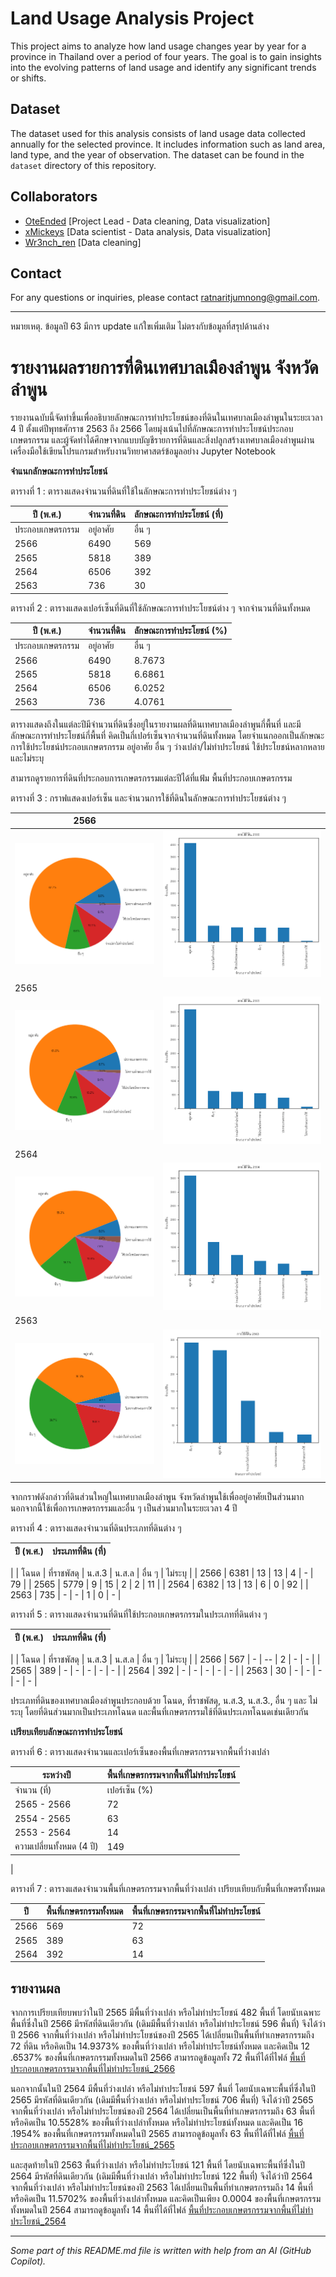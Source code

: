 # Land Usage Analysis Project

This project aims to analyze how land usage changes year by year for a province in Thailand over a period of four years. The goal is to gain insights into the evolving patterns of land usage and identify any significant trends or shifts.

## Dataset

The dataset used for this analysis consists of land usage data collected annually for the selected province. It includes information such as land area, land type, and the year of observation. The dataset can be found in the `dataset` directory of this repository.

## Collaborators

- [OteEnded](https://github.com/OteEnded) [Project Lead - Data cleaning, Data visualization]
- [xMickeys](https://github.com/xMickeyS) [Data scientist - Data analysis, Data visualization]
- [Wr3nch_ren](https://github.com/Wr3nch-ren) [Data cleaning]

## Contact

For any questions or inquiries, please contact ratnaritjumnong@gmail.com.

---

หมายเหตุ. ข้อมูลปี 63 มีการ update แก้ใขเพิ่มเติม ไม่ตรงกับข้อมูลที่สรุปด้านล่าง

# รายงานผลรายการที่ดินเทศบาลเมืองลำพูน จังหวัดลำพูน

รายงานฉบับนี้จัดทำขึ้นเพื่ออธิบายลักษณะการทำประโยชน์ของที่ดินในเทศบาลเมืองลำพูนในระยะเวลา 4 ปี ตั้งแต่ปีพุทธศักราช 2563 ถึง 2566 โดยมุ่งเน้นไปที่ลักษณะการทำประโยชน์ประกอบเกษตรกรรม และผู้จัดทำได้ศึกษาจากแบบบัญชีรายการที่ดินและสิ่งปลูกสร้างเทศบาลเมืองลำพูนผ่านเครื่องมือใช้เขียนโปรแกรมสำหรับงานวิทยาศาสตร์ข้อมูลอย่าง Jupyter Notebook

**จำแนกลักษณะการทำประโยชน์**

ตารางที่ 1 : ตารางแสดงจำนวนที่ดินที่ใช้ในลักษณะการทำประโยชน์ต่าง ๆ

| ปี (พ.ศ.) | จำนวนที่ดิน | ลักษณะการทำประโยชน์ (ที่) |
| --- | --- | --- |
| ประกอบเกษตรกรรม | อยู่อาศัย | อื่น ๆ | ว่างเปล่า/ไม่ทำประโยชน์ | ใช้ประโยชน์หลากหลาย | ไม่ระบุ |
| 2566 | 6490 | 569 | 4072 | 574 | 658 | 588 | 29 |
| 2565 | 5818 | 389 | 3598 | 627 | 596 | 548 | 0 |
| 2564 | 6506 | 392 | 3596 | 1176 | 706 | 492 | 144 |
| 2563 | 736 | 30 | 269 | 292 | 122 | 0 | 23 |

ตารางที่ 2 : ตารางแสดงเปอร์เซ็นที่ดินที่ใช้ลักษณะการทำประโยชน์ต่าง ๆ จากจำนวนที่ดินทั้งหมด

| ปี (พ.ศ.) | จำนวนที่ดิน | ลักษณะการทำประโยชน์ (%) |
| --- | --- | --- |
| ประกอบเกษตรกรรม | อยู่อาศัย | อื่น ๆ | ว่างเปล่า/ไม่ทำประโยชน์ | ใช้ประโยชน์หลากหลาย | ไม่ระบุ |
| 2566 | 6490 | 8.7673 | 62.7427 | 8.8444 | 10.1387 | 9.0601 | 0.4468 |
| 2565 | 5818 | 6.6861 | 61.842 | 10.7769 | 10.2441 | 9.4191 | 0.0 |
| 2564 | 6506 | 6.0252 | 55.2720 | 18.0756 | 10.8515 | 7.5623 | 2.2133 |
| 2563 | 736 | 4.0761 | 36.5489 | 39.6739 | 16.5760 | 0.0 | 3.125 |

ตารางแสดงถึงในแต่ละปีมีจำนวนที่ดินซึ่งอยู่ในรายงานผลที่ดินเทศบาลเมืองลำพูนกี่พื้นที่ และมีลักษณะการทำประโยชน์กี่พื้นที่ คิดเป็นกี่เปอร์เซ็นจากจำนวนที่ดินทั้งหมด โดยจำแนกออกเป็นลักษณะการใช้ประโยชน์ประกอบเกษตรกรรม อยู่อาศัย อื่น ๆ ว่างเปล่า/ไม่ทำประโยชน์ ใช้ประโยชน์หลากหลาย และไม่ระบุ

สามารถดูรายการที่ดินที่ประกอบการเกษตรกรรมแต่ละปีได้ที่แฟ้ม พื้นที่ประกอบเกษตรกรรม

ตารางที่ 3 : กราฟแสดงเปอร์เซ็น และจำนวนการใช้ที่ดินในลักษณะการทำประโยชน์ต่าง ๆ

| 2566 | |
| --- | --- |
| ![](readme_media/image1.png) | ![](readme_media/image2.png) |
| 2565 | |
| ![](readme_media/image3.png) | ![](readme_media/image4.png) |
| 2564 | |
| ![](readme_media/image5.png) | ![](readme_media/image6.png) |
| 2563 | |
| ![](readme_media/image7.png) | ![](readme_media/image8.png) |

จากกราฟดังกล่าวที่ดินส่วนใหญ่ในเทศบาลเมืองลำพูน จังหวัดลำพูนใช้เพื่ออยู่อาศัยเป็นส่วนมาก นอกจากนี้ใช้เพื่อการเกษตรกรรมและอื่น ๆ เป็นส่วนมากในระยะเวลา 4 ปี

ตารางที่ 4 : ตารางแสดงจำนวนที่ดินประเภทที่ดินต่าง ๆ

| ปี (พ.ศ.) | ประเภทที่ดิน (ที่) |
| --- | --- |
|
| โฉนด | ที่ราชพัสดุ | น.ส.3 | น.ส.ล | อื่น ๆ | ไม่ระบุ |
| 2566 | 6381 | 13 | 13 | 4 | - | 79 |
| 2565 | 5779 | 9 | 15 | 2 | 2 | 11 |
| 2564 | 6382 | 13 | 13 | 6 | 0 | 92 |
| 2563 | 735 | - | - | 1 | 0 | - |

ตารางที่ 5 : ตารางแสดงจำนวนที่ดินที่ใช้ประกอบเกษตรกรรมในประเภทที่ดินต่าง ๆ

| ปี (พ.ศ.) | ประเภทที่ดิน (ที่) |
| --- | --- |
|
| โฉนด | ที่ราชพัสดุ | น.ส.3 | น.ส.ล | อื่น ๆ | ไม่ระบุ |
| 2566 | 567 | - | -- | 2 | - | - |
| 2565 | 389 | - | - | - | - | - |
| 2564 | 392 | - | - | - | - | - |
| 2563 | 30 | - | - | - | - | - |

ประเภทที่ดินของเทศบาลเมืองลำพูนประกอบด้วย โฉนด, ที่ราชพัสดุ, น.ส.3, น.ส.3., อื่น ๆ และ ไม่ระบุ โดยที่ดินส่วนมากเป็นประเภทโฉนด และพื้นที่เกษตรกรรมใช้ที่ดินประเภทโฉนดเช่นเดียวกัน

**เปรียบเทียบลักษณะการทำประโยชน์**

ตารางที่ 6 : ตารางแสดงจำนวนและเปอร์เซ็นของพื้นที่เกษตรกรรมจากพื้นที่ว่างเปล่า

| ระหว่างปี | พื้นที่เกษตรกรรมจากพื้นที่ไม่ทำประโยชน์ |
| --- | --- |
| จำนวน (ที่) | เปอร์เซ็น (%) |
| 2565 - 2566 | 72 | 14.9373 |
| 2554 - 2565 | 63 | 10.5528 |
| 2553 - 2564 | 14 | 11.5702 |
| ความเปลี่ยนทั้งหมด (4 ปี) | 149 |
|

ตารางที่ 7 : ตารางแสดงจำนวนพื้นที่เกษตรกรรมจากพื้นที่ว่างเปล่า เปรียบเทียบกับพื้นที่เกษตรทั้งหมด

| ปี | พื้นที่เกษตรกรรมทั้งหมด | พื้นที่เกษตรกรรมจากพื้นที่ไม่ทำประโยชน์ |
| --- | --- | --- |
| 2566 | 569 | 72 |
| 2565 | 389 | 63 |
| 2564 | 392 | 14 |

## รายงานผล

จากการเปรียบเทียบพบว่าในปี 2565 มีพื้นที่ว่างเปล่า หรือไม่ทำประโยชน์ 482 พื้นที่ โดยนับเฉพาะพื้นที่ซึ่งในปี 2566 มีรหัสที่ดินเดียวกัน (เดิมมีพื้นที่ว่างเปล่า หรือไม่ทำประโยชน์ 596 พื้นที่) จึงได้ว่าปี 2566 จากพื้นที่ว่างเปล่า หรือไม่ทำประโยชน์ของปี 2565 ได้เปลี่ยนเป็นพื้นที่ทำเกษตรกรรมถึง 72 ที่ดิน หรือคิดเป็น 14.9373% ของพื้นที่ว่างเปล่า หรือไม่ทำประโยชน์ทั้งหมด และคิดเป็น 12 .6537% ของพื้นที่เกษตรกรรมทั้งหมดในปี 2566 สามารถดูข้อมูลทั้ง 72 พื้นที่ได้ที่ไฟล์ [พื้นที่ประกอบเกษตรกรรมจากพื้นที่ไม่ทำประโยชน์\_2566](result/พื้นที่ประกอบเกษตรกรรมจากพื้นที่ไม่ทำประโยชน์/2565_2566/พื้นที่ประกอบเกษตรกรรมจากพื้นที่ไม่ทำประโยชน์_2566.csv)

นอกจากนั้นในปี 2564 มีพื้นที่ว่างเปล่า หรือไม่ทำประโยชน์ 597 พื้นที่ โดยนับเฉพาะพื้นที่ซึ่งในปี 2565 มีรหัสที่ดินเดียวกัน (เดิมมีพื้นที่ว่างเปล่า หรือไม่ทำประโยชน์ 706 พื้นที่) จึงได้ว่าปี 2565 จากพื้นที่ว่างเปล่า หรือไม่ทำประโยชน์ของปี 2564 ได้เปลี่ยนเป็นพื้นที่ทำเกษตรกรรมถึง 63 พื้นที่ หรือคิดเป็น 10.5528% ของพื้นที่ว่างเปล่าทั้งหมด หรือไม่ทำประโยชน์ทั้งหมด และคิดเป็น 16 .1954% ของพื้นที่เกษตรกรรมทั้งหมดในปี 2565 สามารถดูข้อมูลทั้ง 63 พื้นที่ได้ที่ไฟล์ [พื้นที่ประกอบเกษตรกรรมจากพื้นที่ไม่ทำประโยชน์\_2565](result/พื้นที่ประกอบเกษตรกรรมจากพื้นที่ไม่ทำประโยชน์/2564_2565/พื้นที่ประกอบเกษตรกรรมจากพื้นที่ไม่ทำประโยชน์_2565.csv)

และสุดท้ายในปี 2563 พื้นที่ว่างเปล่า หรือไม่ทำประโยชน์ 121 พื้นที่ โดยนับเฉพาะพื้นที่ซึ่งในปี 2564 มีรหัสที่ดินเดียวกัน (เดิมมีพื้นที่ว่างเปล่า หรือไม่ทำประโยชน์ 122 พื้นที่) จึงได้ว่าปี 2564 จากพื้นที่ว่างเปล่า หรือไม่ทำประโยชน์ของปี 2563 ได้เปลี่ยนเป็นพื้นที่ทำเกษตรกรรมถึง 14 พื้นที่ หรือคิดเป็น 11.5702% ของพื้นที่ว่างเปล่าทั้งหมด และคิดเป็นเพียง 0.0004 ของพื้นที่เกษตรกรรมทั้งหมดในปี 2564 สามารถดูข้อมูลทั้ง 14 พื้นที่ได้ที่ไฟล์ [พื้นที่ประกอบเกษตรกรรมจากพื้นที่ไม่ทำประโยชน์\_2564](result/พื้นที่ประกอบเกษตรกรรมจากพื้นที่ไม่ทำประโยชน์/2563_2564/พื้นที่ประกอบเกษตรกรรมจากพื้นที่ไม่ทำประโยชน์_2564.csv)

---

*Some part of this README.md file is written with help from an AI (GitHub Copilot).*
